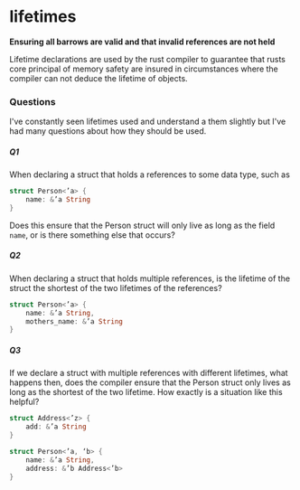 # lifetimes

**Ensuring all barrows are valid and that invalid references are not
held**

Lifetime declarations are used by the rust compiler to guarantee that rusts core principal of memory safety are insured in circumstances where the compiler can not deduce the lifetime of objects.


### Questions
I've constantly seen lifetimes used and understand a them slightly but I've had many questions about how they should be used. 

##### Q1
When declaring a struct that holds a references to some data type, such as

```rust
struct Person<’a> {
    name: &’a String
}
```
Does this ensure that the Person struct will only live as long as the field ```name```, or is there something else that occurs?

##### Q2
When declaring a struct that holds multiple references, is the lifetime of the struct the shortest of the two lifetimes of the references?

```rust
struct Person<’a> {
    name: &’a String,
    mothers_name: &’a String
}
```

##### Q3
If we declare a struct with multiple references with different lifetimes, what happens then, does the compiler ensure that the Person struct only lives as long as the shortest of the two lifetime. How exactly is a situation like this helpful?
```rust
struct Address<’z> {
    add: &’a String
}
```
```rust
struct Person<’a, ‘b> {
    name: &’a String,
    address: &’b Address<’b>
}
```


